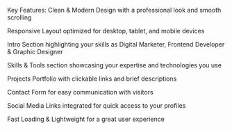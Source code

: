 Key Features:
Clean & Modern Design with a professional look and smooth scrolling

Responsive Layout optimized for desktop, tablet, and mobile devices

Intro Section highlighting your skills as Digital Marketer, Frontend Developer & Graphic Designer

Skills & Tools section showcasing your expertise and technologies you use

Projects Portfolio with clickable links and brief descriptions

Contact Form for easy communication with visitors

Social Media Links integrated for quick access to your profiles

Fast Loading & Lightweight for a great user experience
